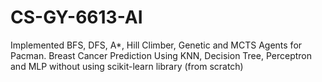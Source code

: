 # CS-GY-6613-AI
Implemented BFS, DFS, A*, Hill Climber, Genetic and MCTS Agents for Pacman. 
Breast Cancer Prediction Using KNN, Decision Tree, Perceptron and MLP without using scikit-learn library (from scratch)
